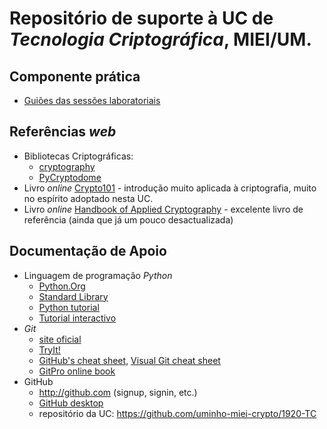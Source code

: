 # Repositório de suporte à UC de _Tecnologia Criptográfica_, MIEI/UM.

## Componente prática

 * [Guiões das sessões laboratoriais](doc/guioes.md)

## Referências _web_

 * Bibliotecas Criptográficas:
    * [cryptography](https://cryptography.io/en/stable/)
    * [PyCryptodome](http://pycryptodome.readthedocs.io/en/stable/)
 * Livro _online_ [Crypto101](https://www.crypto101.io) - introdução muito aplicada à criptografia,
 muito no espírito adoptado nesta UC.
 * Livro _online_ [Handbook of Applied Cryptography](http://cacr.uwaterloo.ca/hac/) - excelente
 livro de referência (ainda que já um pouco desactualizada)


## Documentação de Apoio


 * Linguagem de programação _Python_
   * [Python.Org](https://docs.python.org/)
   * [Standard Library](https://docs.python.org/3/library/index.html)
   * [Python tutorial](https://docs.python.org/3/tutorial/index.html)
   * [Tutorial interactivo](https://www.learnpython.org/)
 * *Git*
   * [site oficial](https://git-scm.com)
   * [TryIt!](http://try.github.io)
   * [GitHub's cheat sheet](https://training.github.com/kit/downloads/github-git-cheat-sheet.pdf), [Visual Git cheat sheet](http://ndpsoftware.com/git-cheatsheet.html)
   * [GitPro online book](https://git-scm.com/book/en/v2)
 * GitHub
   * <http://github.com> (signup, signin, etc.)
   * [GitHub desktop](https://desktop.github.com)
   * repositório da UC: <https://github.com/uminho-miei-crypto/1920-TC>
